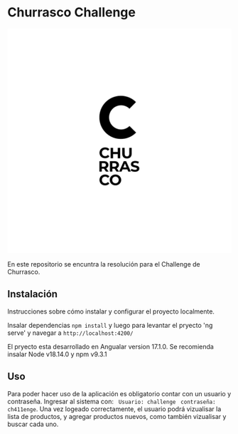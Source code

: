 # Churrasco Challenge
![Churrasco Digital](logoReademe.png)

En este repositorio se encuntra la resolución para el Challenge de Churrasco.

## Instalación

Instrucciones sobre cómo instalar y configurar el proyecto localmente.

Insalar dependencias `npm install` y luego para levantar el pryecto 'ng serve' y navegar a `http://localhost:4200/`

El pryecto esta desarrollado en Angualar version 17.1.0. Se recomienda insalar Node v18.14.0 y npm v9.3.1

## Uso

Para poder hacer uso de la aplicación es obligatorio contar con un usuario y contraseña.
Ingresar al sistema con:
` Usuario: challenge`
` contraseña: ch411enge`.
Una vez logeado correctamente, el usuario podrá vizualisar la lista de productos, y agregar productos nuevos, como también vizualisar y buscar cada uno.